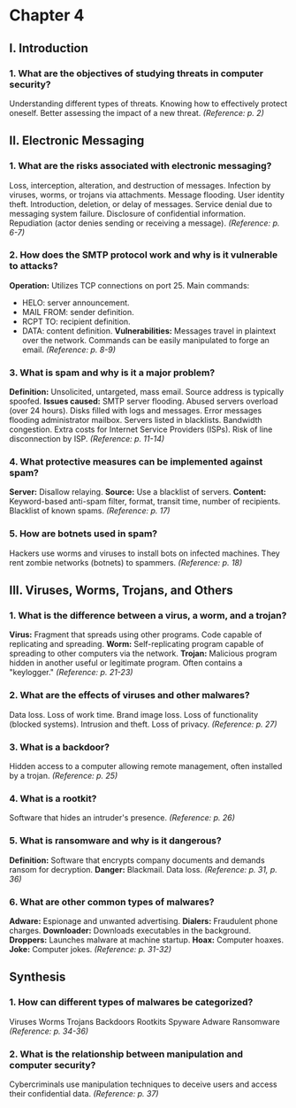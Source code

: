 # Chapter 4

## I. Introduction

### 1. What are the objectives of studying threats in computer security?
Understanding different types of threats.
Knowing how to effectively protect oneself.
Better assessing the impact of a new threat.
*(Reference: p. 2)*

## II. Electronic Messaging

### 1. What are the risks associated with electronic messaging?
Loss, interception, alteration, and destruction of messages.
Infection by viruses, worms, or trojans via attachments.
Message flooding.
User identity theft.
Introduction, deletion, or delay of messages.
Service denial due to messaging system failure.
Disclosure of confidential information.
Repudiation (actor denies sending or receiving a message).
*(Reference: p. 6-7)*

### 2. How does the SMTP protocol work and why is it vulnerable to attacks?
**Operation:**
Utilizes TCP connections on port 25.
Main commands:
- HELO: server announcement.
- MAIL FROM: sender definition.
- RCPT TO: recipient definition.
- DATA: content definition.
**Vulnerabilities:**
Messages travel in plaintext over the network.
Commands can be easily manipulated to forge an email.
*(Reference: p. 8-9)*

### 3. What is spam and why is it a major problem?
**Definition:**
Unsolicited, untargeted, mass email.
Source address is typically spoofed.
**Issues caused:**
SMTP server flooding.
Abused servers overload (over 24 hours).
Disks filled with logs and messages.
Error messages flooding administrator mailbox.
Servers listed in blacklists.
Bandwidth congestion.
Extra costs for Internet Service Providers (ISPs).
Risk of line disconnection by ISP.
*(Reference: p. 11-14)*

### 4. What protective measures can be implemented against spam?
**Server:**
Disallow relaying.
**Source:**
Use a blacklist of servers.
**Content:**
Keyword-based anti-spam filter, format, transit time, number of recipients.
Blacklist of known spams.
*(Reference: p. 17)*

### 5. How are botnets used in spam?
Hackers use worms and viruses to install bots on infected machines.
They rent zombie networks (botnets) to spammers.
*(Reference: p. 18)*

## III. Viruses, Worms, Trojans, and Others

### 1. What is the difference between a virus, a worm, and a trojan?
**Virus:**
Fragment that spreads using other programs.
Code capable of replicating and spreading.
**Worm:**
Self-replicating program capable of spreading to other computers via the network.
**Trojan:**
Malicious program hidden in another useful or legitimate program.
Often contains a "keylogger."
*(Reference: p. 21-23)*

### 2. What are the effects of viruses and other malwares?
Data loss.
Loss of work time.
Brand image loss.
Loss of functionality (blocked systems).
Intrusion and theft.
Loss of privacy.
*(Reference: p. 27)*

### 3. What is a backdoor?
Hidden access to a computer allowing remote management, often installed by a trojan.
*(Reference: p. 25)*

### 4. What is a rootkit?
Software that hides an intruder's presence.
*(Reference: p. 26)*

### 5. What is ransomware and why is it dangerous?
**Definition:**
Software that encrypts company documents and demands ransom for decryption.
**Danger:**
Blackmail.
Data loss.
*(Reference: p. 31, p. 36)*

### 6. What are other common types of malwares?
**Adware:** Espionage and unwanted advertising.
**Dialers:** Fraudulent phone charges.
**Downloader:** Downloads executables in the background.
**Droppers:** Launches malware at machine startup.
**Hoax:** Computer hoaxes.
**Joke:** Computer jokes.
*(Reference: p. 31-32)*

## Synthesis

### 1. How can different types of malwares be categorized?
Viruses
Worms
Trojans
Backdoors
Rootkits
Spyware
Adware
Ransomware
*(Reference: p. 34-36)*

### 2. What is the relationship between manipulation and computer security?
Cybercriminals use manipulation techniques to deceive users and access their confidential data.
*(Reference: p. 37)*
